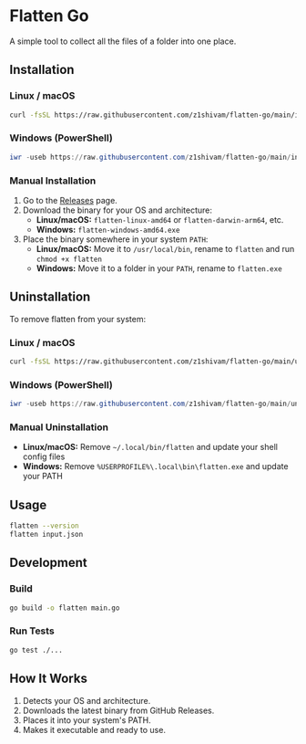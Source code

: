 # Flatten Go

A simple tool to collect all the files of a folder into one place.

## Installation

### Linux / macOS
```bash
curl -fsSL https://raw.githubusercontent.com/z1shivam/flatten-go/main/install.sh | bash
```

### Windows (PowerShell)
```powershell
iwr -useb https://raw.githubusercontent.com/z1shivam/flatten-go/main/install.ps1 | iex
```

### Manual Installation
1. Go to the [Releases](https://github.com/z1shivam/flatten-go/releases) page.
2. Download the binary for your OS and architecture:
   - **Linux/macOS:** `flatten-linux-amd64` or `flatten-darwin-arm64`, etc.
   - **Windows:** `flatten-windows-amd64.exe`
3. Place the binary somewhere in your system `PATH`:
   - **Linux/macOS:** Move it to `/usr/local/bin`, rename to `flatten` and run `chmod +x flatten`
   - **Windows:** Move it to a folder in your `PATH`, rename to `flatten.exe`

## Uninstallation

To remove flatten from your system:

### Linux / macOS
```bash
curl -fsSL https://raw.githubusercontent.com/z1shivam/flatten-go/main/uninstall.sh | bash
```

### Windows (PowerShell)
```powershell
iwr -useb https://raw.githubusercontent.com/z1shivam/flatten-go/main/uninstall.ps1 | iex
```

### Manual Uninstallation
- **Linux/macOS:** Remove `~/.local/bin/flatten` and update your shell config files
- **Windows:** Remove `%USERPROFILE%\.local\bin\flatten.exe` and update your PATH

## Usage
```bash
flatten --version
flatten input.json
```

## Development

### Build
```bash
go build -o flatten main.go
```

### Run Tests
```bash
go test ./...
```

## How It Works
1. Detects your OS and architecture.
2. Downloads the latest binary from GitHub Releases.
3. Places it into your system's PATH.
4. Makes it executable and ready to use.
